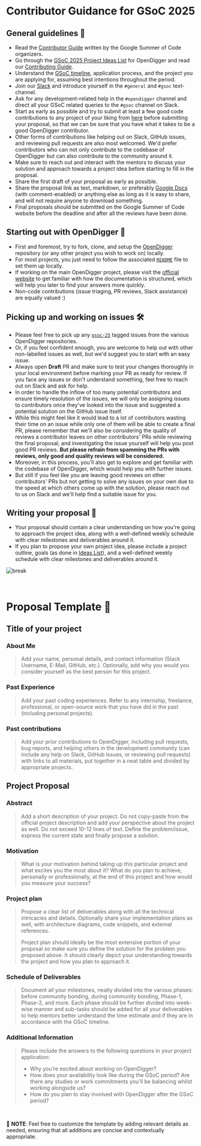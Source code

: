 # Contributor Guidance for GSoC 2025

## General guidelines 📜

* Read the [Contributor Guide](https://google.github.io/gsocguides/student/) written by the Google Summer of Code organizers.
* Go through the [GSoC 2025 Project Ideas List](https://open-digger.cn/en/docs/activity_docs/gsoc25#project-ideas-) for OpenDigger and read our [Contributing Guide](https://github.com/X-lab2017/open-digger-website/blob/master/GSoC-contributor-guidance.md).
* Understand the [GSoC timeline](https://developers.google.com/open-source/gsoc/timeline), application process, and the project you are applying for, assuming best intentions throughout the period.
* Join our [Slack](http://opendigger.slack.com) and introduce yourself in the `#general` and `#gsoc` text-channel.
* Ask for any development-related help in the `#opendigger` channel and direct all your GSoC related queries to the `#gsoc` channel on Slack.
* Start as early as possible and try to submit at least a few good code contributions to any project of your liking from [here](https://open-digger.cn/en/docs/activity_docs/gsoc25#project-ideas-) before submitting your proposal, so that we can be sure that you have what it takes to be a good OpenDigger contributor.
* Other forms of contributions like helping out on Slack, GitHub issues, and reviewing pull requests are also most welcomed. We'd prefer contributors who can not only contribute to the codebase of OpenDigger but can also contribute to the community around it.
* Make sure to reach out and interact with the mentors to discuss your solution and approach towards a project idea before starting to fill in the proposal.
* Share the first draft of your proposal as early as possible.
* Share the proposal link as text, markdown, or preferably [Google Docs](https://docs.google.com/) (with comment-enabled) or anything else as long as it is easy to share, and will not require anyone to download something.
* Final proposals should be submitted on the Google Summer of Code website before the deadline and after all the reviews have been done.

## Starting out with OpenDigger 🌱

* First and foremost, try to fork, clone, and setup the [OpenDigger](https://github.com/X-lab2017/open-digger-website) repository (or any other project you wish to work on) locally.
* For most projects, you just need to follow the associated [`README`](https://github.com/X-lab2017/open-digger-website/blob/master/README.md) file to set them up locally.
* If working on the main OpenDigger project, please visit the [official website](https://open-digger.cn/) to get familiar with how the documentation is structured, which will help you later to find your answers more quickly.
* Non-code contributions (issue triaging, PR reviews, Slack assistance) are equally valued :)

## Picking up and working on issues 🛠️

* Please feel free to pick up any [`gsoc-25`](https://github.com/X-lab2017/open-digger-website/issues?q=is%3Aissue%20state%3Aopen%20label%3Agsoc-25) tagged issues from the various OpenDigger repositories.
* Or, if you feel confident enough, you are welcome to help out with other non-labelled issues as well, but we'd suggest you to start with an easy issue.
* Always open __Draft__ PR and make sure to test your changes thoroughly in your local environment before marking your PR as ready for review. If you face any issues or don't understand something, feel free to reach out on Slack and ask for help.
* In order to handle the inflow of too many potential contributors and ensure timely resolution of the issues, we will only be assigning issues to contributors once they've looked into the issue and suggested a potential solution on the GitHub issue itself.
* While this might feel like it would lead to a lot of contributors wasting their time on an issue while only one of them will be able to create a final PR, please remember that we'll also be considering the quality of reviews a contributor leaves on other contributors' PRs while reviewing the final proposal, and investigating the issue yourself will help you post good PR reviews. __But please refrain from spamming the PRs with reviews, only good and quality reviews will be considered.__
* Moreover, in this process, you'll also get to explore and get familiar with the codebase of OpenDigger, which would help you with further issues.
* But still if you feel like you are leaving good reviews on other contributors' PRs but not getting to solve any issues on your own due to the speed at which others come up with the solution, please reach out to us on Slack and we'll help find a suitable issue for you.

## Writing your proposal 📝

* Your proposal should contain a clear understanding on how you're going to approach the project idea, along with a well-defined weekly schedule with clear milestones and deliverables around it.
* If you plan to propose your own project idea, please include a project outline, goals (as done in [Ideas List](https://open-digger.cn/en/docs/activity_docs/gsoc25#project-ideas-)), and a well-defined weekly schedule with clear milestones and deliverables around it.


![break](https://user-images.githubusercontent.com/48355572/209539106-8e1cbfc6-2f3d-4afd-b96a-890d967dd9ab.png)

<br/>

# Proposal Template 📑



## Title of your project

### About Me

> Add your name, personal details, and contact information (Slack Username, E-Mail, GitHub, etc.). Optionally, add why you would you consider yourself as the best person for this project.

### Past Experience

> Add your past coding experiences. Refer to any internship, freelance, professional, or open-source work that you have did in the past (including personal projects).

### Past contributions

> Add your prior contributions to OpenDigger, including pull requests, bug reports, and helping others in the development community (can include any help on Slack, GitHub issues, or reviewing pull requests) with links to all materials, put together in a neat table and divided by appropriate projects.

## Project Proposal

### Abstract

> Add a short description of your project. Do not copy-paste from the official project description and add your perspective about the project as well. Do not exceed 10-12 lines of text. Define the problem/issue, express the current state and finally propose a solution.

### Motivation

> What is your motivation behind taking up this particular project and what excites you the most about it? What do you plan to achieve, personally or professionally, at the end of this project and how would you measure your success?

### Project plan

> Propose a clear list of deliverables along with all the technical intricacies and details. Optionally share your implementation plans as well, with architecture diagrams, code snippets, and external references.
>
> Project plan should ideally be the most extensive portion of your proposal so make sure you define the solution for the problem you proposed above. It should clearly depict your understanding towards the project and how you plan to approach it.

### Schedule of Deliverables

> Document all your milestones, neatly divided into the various phases: before community bonding, during community bonding, Phase-1, Phase-2, and more. Each phase should be further divided into week-wise manner and sub-tasks should be added for all your deliverables to help mentors better understand the time estimate and if they are in accordance with the GSoC timeline.

### Additional Information

>Please include the answers to the following questions in your project application:
>
>* Why you’re excited about working on OpenDigger?
>* How does your availability look like during the GSoC period? Are there any studies or work commitments you'll be balancing whilst working alongside us?
>* How do you plan to stay involved with OpenDigger after the GSoC period?


<br/>

🔔 **NOTE**: Feel free to customize the template by adding relevant details as needed, ensuring that all additions are concise and contextually appropriate.
